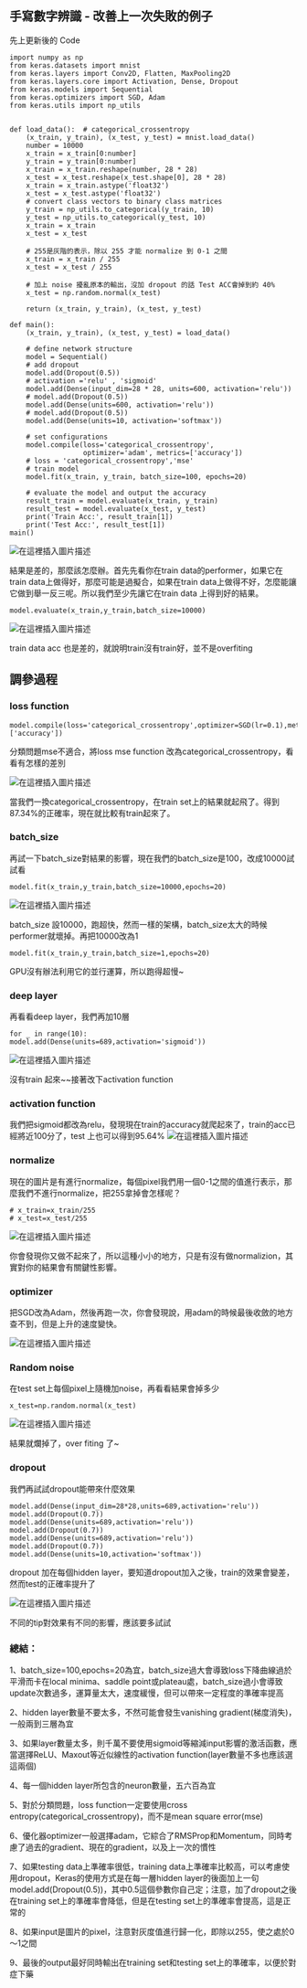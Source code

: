 ## 手寫數字辨識 - 改善上一次失敗的例子
先上更新後的 Code
```
import numpy as np
from keras.datasets import mnist
from keras.layers import Conv2D, Flatten, MaxPooling2D
from keras.layers.core import Activation, Dense, Dropout
from keras.models import Sequential
from keras.optimizers import SGD, Adam
from keras.utils import np_utils


def load_data():  # categorical_crossentropy
    (x_train, y_train), (x_test, y_test) = mnist.load_data()
    number = 10000
    x_train = x_train[0:number]
    y_train = y_train[0:number]
    x_train = x_train.reshape(number, 28 * 28)
    x_test = x_test.reshape(x_test.shape[0], 28 * 28)
    x_train = x_train.astype('float32')
    x_test = x_test.astype('float32')
    # convert class vectors to binary class matrices
    y_train = np_utils.to_categorical(y_train, 10)
    y_test = np_utils.to_categorical(y_test, 10)
    x_train = x_train
    x_test = x_test
    
    # 255是灰階的表示，除以 255 才能 normalize 到 0-1 之間
    x_train = x_train / 255
    x_test = x_test / 255

    # 加上 noise 擾亂原本的輸出，沒加 dropout 的話 Test ACC會掉到約 40%
    x_test = np.random.normal(x_test)
    
    return (x_train, y_train), (x_test, y_test)
    
def main():
    (x_train, y_train), (x_test, y_test) = load_data()

    # define network structure
    model = Sequential()
    # add dropout
    model.add(Dropout(0.5))
    # activation ='relu' , 'sigmoid'
    model.add(Dense(input_dim=28 * 28, units=600, activation='relu'))
    # model.add(Dropout(0.5))
    model.add(Dense(units=600, activation='relu'))
    # model.add(Dropout(0.5))
    model.add(Dense(units=10, activation='softmax'))

    # set configurations
    model.compile(loss='categorical_crossentropy',
                  optimizer='adam', metrics=['accuracy'])
    # loss = 'categorical_crossentropy','mse'
    # train model
    model.fit(x_train, y_train, batch_size=100, epochs=20)

    # evaluate the model and output the accuracy
    result_train = model.evaluate(x_train, y_train)
    result_test = model.evaluate(x_test, y_test)
    print('Train Acc:', result_train[1])
    print('Test Acc:', result_test[1])
main()
```
![在這裡插入圖片描述](./res/chapter19_1.png)

結果是差的，那麼該怎麼辦。首先先看你在train data的performer，如果它在train data上做得好，那麼可能是過擬合，如果在train data上做得不好，怎麼能讓它做到舉一反三呢。所以我們至少先讓它在train data 上得到好的結果。
```
model.evaluate(x_train,y_train,batch_size=10000)
```
![在這裡插入圖片描述](./res/chapter19_2.png)

train data acc 也是差的，就說明train沒有train好，並不是overfiting
## 調參過程
### loss function
```
model.compile(loss='categorical_crossentropy',optimizer=SGD(lr=0.1),metrics=['accuracy'])
```
分類問題mse不適合，將loss mse function 改為categorical_crossentropy，看看有怎樣的差別

![在這裡插入圖片描述](./res/chapter19_3.png)

當我們一換categorical_crossentropy，在train set上的結果就起飛了。得到87.34%的正確率，現在就比較有train起來了。
### batch_size
再試一下batch_size對結果的影響，現在我們的batch_size是100，改成10000試試看

```
model.fit(x_train,y_train,batch_size=10000,epochs=20)
```
![在這裡插入圖片描述](./res/chapter19_4.png)

batch_size 設10000，跑超快，然而一樣的架構，batch_size太大的時候performer就壞掉。再把10000改為1
```
model.fit(x_train,y_train,batch_size=1,epochs=20)
```
GPU沒有辦法利用它的並行運算，所以跑得超慢~
### deep layer
再看看deep layer，我們再加10層
```
for _ in range(10):
model.add(Dense(units=689,activation='sigmoid'))

```
![在這裡插入圖片描述](./res/chapter19_5.png)

沒有train 起來~~接著改下activation function
### activation function
我們把sigmoid都改為relu，發現現在train的accuracy就爬起來了，train的acc已經將近100分了，test 上也可以得到95.64%
![在這裡插入圖片描述](./res/chapter19_6.png)

### normalize
現在的圖片是有進行normalize，每個pixel我們用一個0-1之間的值進行表示，那麼我們不進行normalize，把255拿掉會怎樣呢？
```
# x_train=x_train/255
# x_test=x_test/255
```
![在這裡插入圖片描述](./res/chapter19_7.png)

你會發現你又做不起來了，所以這種小小的地方，只是有沒有做normalizion，其實對你的結果會有關鍵性影響。

### optimizer
把SGD改為Adam，然後再跑一次，你會發現說，用adam的時候最後收斂的地方查不到，但是上升的速度變快。

![在這裡插入圖片描述](./res/chapter19_8.png)

### Random noise
在test set上每個pixel上隨機加noise，再看看結果會掉多少
```
x_test=np.random.normal(x_test)
```

![在這裡插入圖片描述](./res/chapter19_9.png)

結果就爛掉了，over fiting 了~
### dropout
我們再試試dropout能帶來什麼效果
```
model.add(Dense(input_dim=28*28,units=689,activation='relu'))
model.add(Dropout(0.7))
model.add(Dense(units=689,activation='relu'))
model.add(Dropout(0.7))
model.add(Dense(units=689,activation='relu'))
model.add(Dropout(0.7))
model.add(Dense(units=10,activation='softmax'))

```

dropout 加在每個hidden layer，要知道dropout加入之後，train的效果會變差，然而test的正確率提升了

![在這裡插入圖片描述](./res/chapter19_10.png)

不同的tip對效果有不同的影響，應該要多試試

### 總結：
1、batch_size=100,epochs=20為宜，batch_size過大會導致loss下降曲線過於平滑而卡在local minima、saddle point或plateau處，batch_size過小會導致update次數過多，運算量太大，速度緩慢，但可以帶來一定程度的準確率提高

2、hidden layer數量不要太多，不然可能會發生vanishing gradient(梯度消失)，一般兩到三層為宜

3、如果layer數量太多，則千萬不要使用sigmoid等縮減input影響的激活函數，應當選擇ReLU、Maxout等近似線性的activation function(layer數量不多也應該選這兩個)

4、每一個hidden layer所包含的neuron數量，五六百為宜

5、對於分類問題，loss function一定要使用cross entropy(categorical_crossentropy)，而不是mean square error(mse)

6、優化器optimizer一般選擇adam，它綜合了RMSProp和Momentum，同時考慮了過去的gradient、現在的gradient，以及上一次的慣性

7、如果testing data上準確率很低，training data上準確率比較高，可以考慮使用dropout，Keras的使用方式是在每一層hidden layer的後面加上一句model.add(Dropout(0.5))，其中0.5這個參數你自己定；注意，加了dropout之後在training set上的準確率會降低，但是在testing set上的準確率會提高，這是正常的

8、如果input是圖片的pixel，注意對灰度值進行歸一化，即除以255，使之處於0～1之間

9、最後的output最好同時輸出在training set和testing set上的準確率，以便於對症下藥

